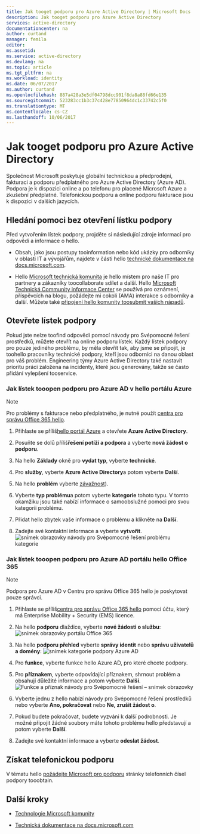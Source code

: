 ```yaml
---
title: Jak tooget podporu pro Azure Active Directory | Microsoft Docs
description: Jak tooget podporu pro Azure Active Directory
services: active-directory
documentationcenter: na
author: curtand
manager: femila
editor: 
ms.assetid: 
ms.service: active-directory
ms.devlang: na
ms.topic: article
ms.tgt_pltfrm: na
ms.workload: identity
ms.date: 06/07/2017
ms.author: curtand
ms.openlocfilehash: 887a428a3e5df04798dcc901f8da8a88fd66e135
ms.sourcegitcommit: 523283cc1b3c37c428e77850964dc1c33742c5f0
ms.translationtype: MT
ms.contentlocale: cs-CZ
ms.lasthandoff: 10/06/2017
---
```

# <a name="how-tooget-support-for-azure-active-directory"></a>Jak tooget podporu pro Azure Active Directory


Společnost Microsoft poskytuje globální technickou a předprodejní, fakturaci a podporu předplatného pro Azure Active Directory (Azure AD). Podpora je k dispozici online a po telefonu pro placené Microsoft Azure a zkušební předplatné. Telefonickou podporu a online podporu fakturace jsou k dispozici v dalších jazycích. 

## <a name="find-help-without-opening-a-support-ticket"></a>Hledání pomoci bez otevření lístku podpory

Před vytvořením lístek podpory, projděte si následující zdroje informací pro odpovědi a informace o hello. 

* Obsah, jako jsou postupy tooinformation nebo kód ukázky pro odborníky v oblasti IT a vývojářům, najdete v části hello [technické dokumentace na docs.microsoft.com](https://docs.microsoft.com/azure/active-directory/).

* Hello [Microsoft technická komunita](https://techcommunity.microsoft.com/) je hello místem pro naše IT pro partnery a zákazníky toocollaborate sdílet a další. Hello [Microsoft Technická Community informace Center](https://techcommunity.microsoft.com/t5/Community-Info-Center/ct-p/Community-Info-Center) se používá pro oznámení, příspěvcích na blogu, požádejte mi cokoli (AMA) interakce s odborníky a další. Můžete také [připojení hello komunity toosubmit vašich nápadů](https://techcommunity.microsoft.com/t5/Communities/ct-p/communities).


## <a name="open-a-support-ticket"></a>Otevřete lístek podpory

Pokud jste nelze toofind odpovědi pomocí návody pro Svépomocné řešení prostředků, můžete otevřít na online podporu lístek. Každý lístek podpory pro pouze jediného problému, by měla otevřít tak, aby jsme se připojit, je toohello pracovníky technické podpory, kteří jsou odborníci na danou oblast pro váš problém. Engineering týmy Azure Active Directory také nastavit prioritu práci založena na incidenty, které jsou generovány, takže se často přidání vylepšení tooservice.

### <a name="how-tooopen-a-support-ticket-for-azure-ad-in-hello-azure-portal"></a>Jak lístek tooopen podporu pro Azure AD v hello portálu Azure

> [!NOTE]
> Pro problémy s fakturace nebo předplatného, je nutné použít [centra pro správu Office 365 hello](https://portal.office.com).
> 

1. Přihlaste se příliš[hello portál Azure](https://portal.azure.com) a otevřete **Azure Active Directory**.
   
2. Posuňte se dolů příliš**řešení potíží a podpora** a vyberte **nová žádost o podporu**.
   
3. Na hello **Základy** okně pro **vydat typ**, vyberte **technické**.
   
4. Pro **služby**, vyberte **Azure Active Directory**a potom vyberte **Další**.

5. Na hello **problém** vyberte [závažnost](https://azure.microsoft.com/support/plans/response/)).
  
6. Vyberte **typ problému**a potom vyberte **kategorie** tohoto typu. V tomto okamžiku jsou také nabízí informace o samoobslužné pomoci pro svou kategorii problému.
  
7. Přidat hello zbytek vaše informace o problému a klikněte na **Další**.
  
8. Zadejte své kontaktní informace a vyberte **vytvořit**.
  ![snímek obrazovky návody pro Svépomocné řešení problému kategorie](./media/active-directory-troubleshooting-support-howto/open-support-ticket.png)

### <a name="how-tooopen-a-support-ticket-for-azure-ad-in-hello-office-365-portal"></a>Jak lístek tooopen podporu pro Azure AD portálu hello Office 365

> [!NOTE]
> Podpora pro Azure AD v Centru pro správu Office 365 hello je poskytovat pouze správci.
> 

1. Přihlaste se příliš[centra pro správu Office 365 hello](https://portal.office.com) pomocí účtu, který má Enterprise Mobility + Security (EMS) licence.

2. Na hello **podporu** dlaždice, vyberte **nové žádosti o službu**: ![snímek obrazovky portálu Office 365](./media/active-directory-troubleshooting-support-howto/office-portal.png)

3. Na hello **podporu přehled** vyberte **správy identit** nebo **správu uživatelů a domény**: ![snímek kategorie podpory Azure AD](./media/active-directory-troubleshooting-support-howto/select-identity.png)

4. Pro **funkce**, vyberte funkce hello Azure AD, pro které chcete podpory.

5. Pro **příznakem**, vyberte odpovídající příznakem, shrnout problém a obsahují důležité informace a potom vyberte **Další**.
  ![Funkce a příznak návody pro Svépomocné řešení – snímek obrazovky](./media/active-directory-troubleshooting-support-howto/open-service-request.png)

6. Vyberte jednu z hello nabízí návody pro Svépomocné řešení prostředků nebo vyberte **Ano, pokračovat** nebo **Ne, zrušit žádost o**.

7. Pokud budete pokračovat, budete vyzváni k další podrobnosti. Je možné připojit žádné soubory máte tohoto problému hello představují a potom vyberte **Další**.

8. Zadejte své kontaktní informace a vyberte **odeslat žádost**.

## <a name="get-phone-support"></a>Získat telefonickou podporu

V tématu hello [požádejte Microsoft pro podporu](https://portal.office.com/Support/ContactUs.aspx) stránky telefonních čísel podpory tooobtain.

##  <a name="next-steps"></a>Další kroky

* [Technologie Microsoft komunity](https://techcommunity.microsoft.com/)

* [Technická dokumentace na docs.microsoft.com](https://docs.microsoft.com/azure/active-directory/)

